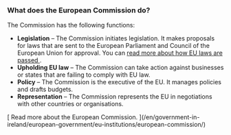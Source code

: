 ###  What does the European Commission do?

The Commission has the following functions:

  * **Legislation** – The Commission initiates legislation. It makes proposals for laws that are sent to the European Parliament and Council of the European Union for approval. You can [ read more about how EU laws are passed ](/en/government-in-ireland/european-government/eu-law/how-eu-law-works/) . 
  * **Upholding EU law** – The Commission can take action against businesses or states that are failing to comply with EU law. 
  * **Policy** – The Commission is the executive of the EU. It manages policies and drafts budgets. 
  * **Representation** – The Commission represents the EU in negotiations with other countries or organisations. 

[ Read more about the European Commission. ](/en/government-in-
ireland/european-government/eu-institutions/european-commission/)
